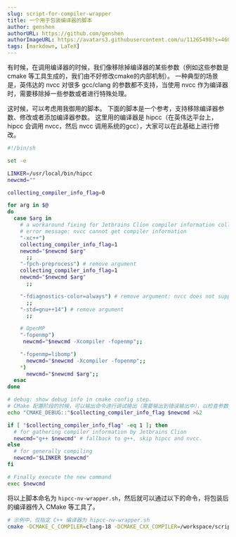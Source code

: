 ```yaml
---
slug: script-for-compiler-wrapper
title: 一个用于包装编译器的脚本
author: genshen
authorURL: https://github.com/genshen
authorImageURL: https://avatars3.githubusercontent.com/u/11265498?s=460&v=4
tags: [markdown, LaTeX]
---
```


有时候，在调用编译器的时候，我们像移除掉编译器的某些参数（例如这些参数是 cmake 等工具生成的，我们由不好修改cmake的内部机制）。
一种典型的场景是，英伟达的 nvcc 对很多 gcc/clang 的参数都不支持，当使用 nvcc 作为编译器时，需要移除掉一些参数或者进行特殊处理。

这时候，可以考虑用我御用的脚本。
下面的脚本是一个参考，支持移除编译器参数、修改或者添加编译器参数。
这里用的编译器是 hipcc（在英伟达平台上，hipcc 会调用 nvcc，然后 nvcc 调用系统的gcc），大家可以在此基础上进行修改。

```bash
#!/bin/sh

set -e

LINKER=/usr/local/bin/hipcc
newcmd=""

collecting_compiler_info_flag=0

for arg in $@
do
  case $arg in
    # a workaround fixing for Jetbrains Clion compiler information collecting:
    # error message: nvcc cannot get compiler information
    "-xc++")
    collecting_compiler_info_flag=1
    newcmd="$newcmd $arg"
      ;;
    "-fpch-preprocess") # remove argument
    collecting_compiler_info_flag=1
    newcmd="$newcmd $arg"
      ;;

    "-fdiagnostics-color=always") # remove argument: nvcc does not support this argument
      ;;
    "-std=gnu++14") # remove argument
      ;;

    # OpenMP
    "-fopenmp")
     newcmd="$newcmd -Xcompiler -fopenmp";;

    "-fopenmp=libomp")
      newcmd="$newcmd -Xcompiler -fopenmp";;
    *)
      newcmd="$newcmd $arg";;
  esac
done

# debug: show debug info in cmake config step.
# CMake 配置阶段的时候，可以输出命令进行调试输出（需要输出到错误输出中），以检查参数是否进行了正确处理。
echo "CMAKE_DEBUG::"$collecting_compiler_info_flag $newcmd >&2

if [ "$collecting_compiler_info_flag" -eq 1 ]; then
  # for gathering compiler information by Jetbrains Clion
  newcmd="g++ $newcmd" # fallback to g++, skip hipcc and nvcc.
else 
  # for generally compiling
  newcmd="$LINKER $newcmd"
fi

# Finally execute the new command
exec $newcmd
```

将以上脚本命名为 `hipcc-nv-wrapper.sh`，然后就可以通过以下的命令，将包装后的编译器传入 CMake 等工具了。

```bash
# 示例中，仅指定 C++ 编译器为 hipcc-nv-wrapper.sh
cmake -DCMAKE_C_COMPILER=clang-18 -DCMAKE_CXX_COMPILER=/workspace/scripts/hipcc-nv-wrapper.sh -S ./ -B ./cmake-build-debug
```
